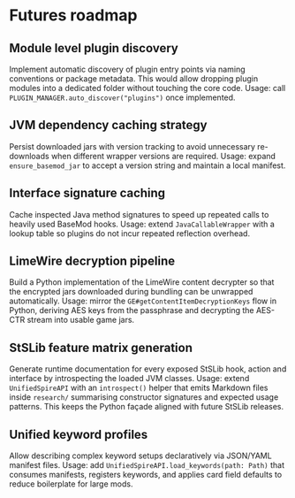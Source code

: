 # Futures roadmap

## Module level plugin discovery

Implement automatic discovery of plugin entry points via naming conventions or
package metadata.  This would allow dropping plugin modules into a dedicated
folder without touching the core code.  Usage: call
``PLUGIN_MANAGER.auto_discover("plugins")`` once implemented.

## JVM dependency caching strategy

Persist downloaded jars with version tracking to avoid unnecessary re-downloads
when different wrapper versions are required.  Usage: expand
``ensure_basemod_jar`` to accept a version string and maintain a local manifest.

## Interface signature caching

Cache inspected Java method signatures to speed up repeated calls to heavily
used BaseMod hooks.  Usage: extend ``JavaCallableWrapper`` with a lookup table so
plugins do not incur repeated reflection overhead.

## LimeWire decryption pipeline

Build a Python implementation of the LimeWire content decrypter so that the encrypted jars downloaded during bundling can be unwrapped automatically. Usage: mirror the `GE#getContentItemDecryptionKeys` flow in Python, deriving AES keys from the passphrase and decrypting the AES-CTR stream into usable game jars.

## StSLib feature matrix generation

Generate runtime documentation for every exposed StSLib hook, action and interface by introspecting the loaded JVM classes. Usage: extend ``UnifiedSpireAPI`` with an ``introspect()`` helper that emits Markdown files inside ``research/`` summarising constructor signatures and expected usage patterns. This keeps the Python façade aligned with future StSLib releases.

## Unified keyword profiles

Allow describing complex keyword setups declaratively via JSON/YAML manifest files. Usage: add ``UnifiedSpireAPI.load_keywords(path: Path)`` that consumes manifests, registers keywords, and applies card field defaults to reduce boilerplate for large mods.
